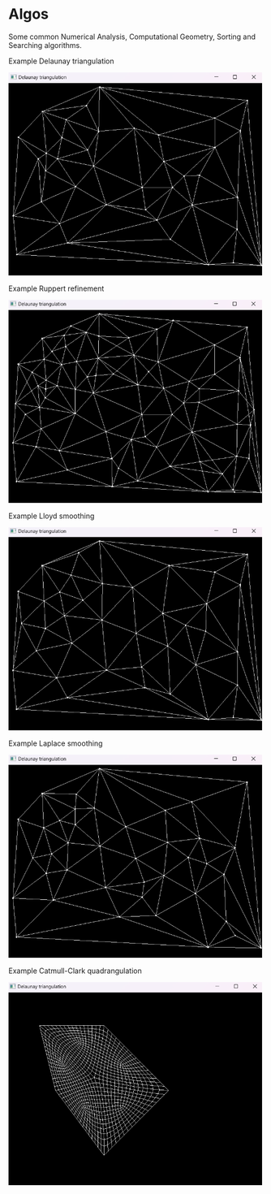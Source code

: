 # Algos
Some common Numerical Analysis, Computational Geometry, Sorting and Searching algorithms.


Example Delaunay triangulation

<img src="pics/Delaunay.png" height="400" width="500" >


Example Ruppert refinement

<img src="pics/RuppertRefine.png" height="400" width="500" >


Example Lloyd smoothing

<img src="pics/LloydSmooth.png" height="400" width="500" >


Example Laplace smoothing

<img src="pics/LaplaceSmooth.png" height="400" width="500" >


Example Catmull-Clark quadrangulation

<img src="pics/CatmullClark2.png" height="400" width="500" >